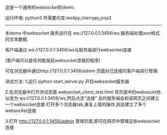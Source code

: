 这是一个通用的websocket的demo.

运行环境:
 python3
 所需要的库:ws4py,cherrypy,jinja2

-----------------------------------------------------------------------------------------------

本demo 中websocket 服务运行在  ws://127.0.0.1:3456/ws
服务端处理json格式的文本数据.

客户端通过 ws://127.0.0.1:3456/ws与服务端进行websocket连接

(客户端可以是任何能发起websocket连接的程序)

可在浏览器中通过http://127.0.0.1:3456/admin 页面对已连接的客户端进行管理.

测试方法:
1.运行 python start_server.py 开启websocket服务器

2.在浏览器中打开测试页面 websocket_client_test.html 
将页面中的websockt地址改为 ws://127.0.0.1:3456/ws,然后点击"连接"
此时服务端会和该网页之间建立一个websocket连接
打开多个浏览器tab,重复上面的操作,则会建立了多个websocket连接

3.打开 http://127.0.0.1:3456/admin 管理页面,即可在网页中管理这些websocket连接